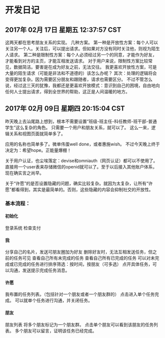 # 开发日记
## 2017年 02月 17日 星期五 12:37:57 CST
这两天都在思考朋友关系的实现。
几种方案。
第一种是开放性方案：每个人可以关注另一个人。关注后，可以提出请求。但如果对方没有同时关注他，则视为陌生人请求。
第二种是限制性方案：每个人必须经过另一个的同意，才能作为好友，才能看到对方的主页，才能互相发送请求。
对于用户来说，限制性方案比较常见，数据简洁。要害是在成为好友之前，无法交往。
我更喜欢开放性方案，可是大量的陌生请求（可能是非法和不道德的）该怎么办呢？
其次：处理的逻辑将会变得更加复杂。因为需要区分朋友和跟随者，请求也需要区分。
不过不管怎么说，经过这三天的犹豫，我都还是更喜欢开放模式：意识到自己的困境，自由地向任何人士提出请求，得到全世界的帮助，这正是人间温暖的地方。

## 2017年 02月 09日 星期四 20:15:04 CST
昨天晚上去汕尾路上想到，根本不需要设置“班级-班主任-科任教师-班干部-普通学生”这么复杂的角色。
只需要一个用户和朋友关系，就可以了。
这么一来，逻辑关系和视图页面就简单多了。

应用的名称也简单多了。微单伟蛋well done，或者惠施wish。
不过今天晚上终于决定为：希望hope。正能量爆棚！

关于用户认证，也尘埃落定：devise和omniauth（网页认证）都可以不使用了。直接用一个user表来存储微信的openid就可以了。至于以后接入其他账户体系，现在确实言之尚早。

关于“许愿”的是否设置隐藏的问题，确实比较复杂。就因为太复杂，让所有“许愿”都看得到，其实是最简单的。否则，这些隐藏的内容会抑制社交的开放性。

### 基本流程：
#### 初始化
登录系统
检查支付
#### 我
分享自己的名片，发送可朋友圈加为好友
删除好友时，无法互相发送任务，但之前的任务可见
查看自己所有未完成的任务
查看自己所有已完成的任务
可以对未完成或已完成的任务进行排序筛选：按时间，按朋友（可多选）
点开具体任务，可以沟通，发送提示完成任务消息。
#### 许愿
我布置的任务列表。（包括针对一个朋友或者一个朋友群的）
点击进入单个任务完成。
可以就单个任务进行沟通，并关闭任务。
#### 朋友
朋友列表
将多个朋友标记为一个朋友群。
点击单个朋友可以看到该朋友的任务列表。
多个朋友可以留言，证明该任务已经完成。
